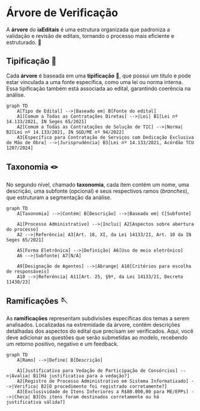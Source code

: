 # Árvore de Verificação  

A **árvore** do **iaEditais** é uma estrutura organizada que padroniza a validação e revisão de editais, tornando o processo mais eficiente e estruturado. 🌳  

## Tipificação 🧵

Cada **árvore** é baseada em uma **tipificação** 🧵, que possui um título e pode estar vinculada a uma fonte específica, como uma lei ou norma interna. Essa tipificação também está associada ao edital, garantindo coerência na análise.  

```mermaid
graph TD
    A[Tipo de Edital] -->|Baseado em| B[Fonte do edital]
    A1[Comum a Todas as Contratações Diretas] -->|Lei| B1[Lei nº 14.133/2021, IN Seges 65/2021]
    A2[Comum a Todas as Contratações de Solução de TIC] -->|Norma| B2[Lei nº 14.133/2021, IN SGD/ME nº 94/2022]
    A3[Específica para Contratação de Serviços com Dedicação Exclusiva de Mão de Obra] -->|Jurisprudência| B3[Lei nº 14.133/2021, Acórdão TCU 1207/2024]
```

## Taxonomia 🪢

No segundo nível, chamado **taxonomia**, cada item contém um nome, uma descrição, uma subfonte (opcional) e seus respectivos ramos (*branches*), que estruturam a segmentação da análise.

```mermaid
graph TD
    A[Taxonomia] -->|Contém| B[Descrição] -->|Baseado em| C[Subfonte]

    A1[Processo Administrativo] -->|Inclui| A2[Aspectos sobre abertura do processo]
    A2 -->|Referência| A3[Art. 18, XI, da Lei 14133/21, Art. 10 da IN Seges 65/2021]

    A5[Forma Eletrônica] -->|Definição| A6[Uso de meio eletrônico]
    A6 -->|Subfonte| A7[N/A]

    A9[Designação de Agentes] -->|Abrange| A10[Critérios para escolha de responsáveis]
    A10 -->|Referência| A11[Art. 25, §9º, da Lei 14133/21, Decreto 11430/23]
```

## Ramificações 🪡

As **ramificações** representam subdivisões específicas dos temas a serem analisados. Localizadas na extremidade da árvore, contêm descrições detalhadas dos aspectos do edital que precisam ser verificados. Aqui, você deve adicionar as questões que serão submetidas ao modelo, recebendo um retorno positivo, negativo e um feedback.  

```mermaid
graph TD
    A[Ramo] -->|Define| B[Descrição]

    A1[Justificativa para Vedação de Participação de Consórcios] -->|Avalia| B1[Há justificativa para a vedação?]
    A2[Registro de Processo Administrativo em Sistema Informatizado] -->|Verifica| B2[O procedimento foi registrado corretamente?]
    A3[Exclusividade de Itens Inferiores a R$80.000,00 para ME/EPPs] -->|Checa| B3[Os itens foram destinados corretamente ou há justificativa válida?]
```
